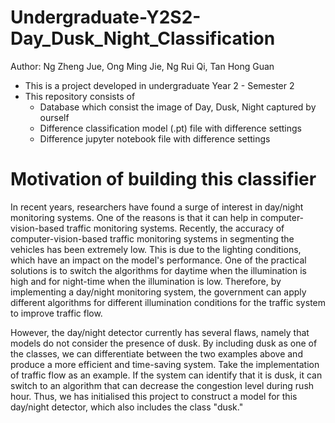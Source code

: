 # Undergraduate-Y2S2-Day_Dusk_Night_Classification
Author: Ng Zheng Jue, Ong Ming Jie, Ng Rui Qi, Tan Hong Guan

* This is a project developed in undergraduate Year 2 - Semester 2
* This repository consists of
  - Database which consist the image of Day, Dusk, Night captured by ourself
  - Difference classification model (.pt) file with difference settings
  - Difference jupyter notebook file with difference settings

# Motivation of building this classifier
In recent years, researchers have found a surge of interest in day/night monitoring systems. One of the reasons is that it can help in computer-vision-based traffic monitoring systems. Recently, the accuracy of computer-vision-based traffic monitoring systems in segmenting the vehicles has been extremely low. This is due to the lighting conditions, which have an impact on the model's performance. One of the practical solutions is to switch the algorithms for daytime when the illumination is high and for night-time when the illumination is low. Therefore, by implementing a day/night monitoring system, the government can apply different algorithms for different illumination conditions for the traffic system to improve traffic flow.

However, the day/night detector currently has several flaws, namely that models do not consider the presence of dusk. By including dusk as one of the classes, we can differentiate between the two examples above and produce a more efficient and time-saving system. Take the implementation of traffic flow as an example. If the system can identify that it is dusk, it can switch to an algorithm that can decrease the congestion level during rush hour. Thus, we has initialised this project to construct a model for this day/night detector, which also includes the class "dusk."
